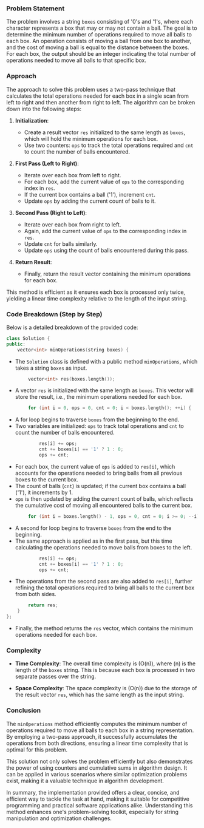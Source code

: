 ### Problem Statement

The problem involves a string `boxes` consisting of '0's and '1's, where each character represents a box that may or may not contain a ball. The goal is to determine the minimum number of operations required to move all balls to each box. An operation consists of moving a ball from one box to another, and the cost of moving a ball is equal to the distance between the boxes. For each box, the output should be an integer indicating the total number of operations needed to move all balls to that specific box.

### Approach

The approach to solve this problem uses a two-pass technique that calculates the total operations needed for each box in a single scan from left to right and then another from right to left. The algorithm can be broken down into the following steps:

1. **Initialization**:
   - Create a result vector `res` initialized to the same length as `boxes`, which will hold the minimum operations for each box.
   - Use two counters: `ops` to track the total operations required and `cnt` to count the number of balls encountered.

2. **First Pass (Left to Right)**:
   - Iterate over each box from left to right.
   - For each box, add the current value of `ops` to the corresponding index in `res`.
   - If the current box contains a ball ('1'), increment `cnt`.
   - Update `ops` by adding the current count of balls to it.

3. **Second Pass (Right to Left)**:
   - Iterate over each box from right to left.
   - Again, add the current value of `ops` to the corresponding index in `res`.
   - Update `cnt` for balls similarly.
   - Update `ops` using the count of balls encountered during this pass.

4. **Return Result**:
   - Finally, return the result vector containing the minimum operations for each box.

This method is efficient as it ensures each box is processed only twice, yielding a linear time complexity relative to the length of the input string.

### Code Breakdown (Step by Step)

Below is a detailed breakdown of the provided code:

```cpp
class Solution {
public:
    vector<int> minOperations(string boxes) {
```
- The `Solution` class is defined with a public method `minOperations`, which takes a string `boxes` as input.

```cpp
        vector<int> res(boxes.length()); 
```
- A vector `res` is initialized with the same length as `boxes`. This vector will store the result, i.e., the minimum operations needed for each box.

```cpp
        for (int i = 0, ops = 0, cnt = 0; i < boxes.length(); ++i) {
```
- A for loop begins to traverse `boxes` from the beginning to the end.
- Two variables are initialized: `ops` to track total operations and `cnt` to count the number of balls encountered.

```cpp
            res[i] += ops;
            cnt += boxes[i] == '1' ? 1 : 0;
            ops += cnt;
```
- For each box, the current value of `ops` is added to `res[i]`, which accounts for the operations needed to bring balls from all previous boxes to the current box.
- The count of balls (`cnt`) is updated; if the current box contains a ball ('1'), it increments by 1.
- `ops` is then updated by adding the current count of balls, which reflects the cumulative cost of moving all encountered balls to the current box.

```cpp
        for (int i = boxes.length() - 1, ops = 0, cnt = 0; i >= 0; --i) {
```
- A second for loop begins to traverse `boxes` from the end to the beginning.
- The same approach is applied as in the first pass, but this time calculating the operations needed to move balls from boxes to the left.

```cpp
            res[i] += ops;
            cnt += boxes[i] == '1' ? 1 : 0;
            ops += cnt;
```
- The operations from the second pass are also added to `res[i]`, further refining the total operations required to bring all balls to the current box from both sides.

```cpp
        return res;
    }
};
```
- Finally, the method returns the `res` vector, which contains the minimum operations needed for each box.

### Complexity

- **Time Complexity**: The overall time complexity is \(O(n)\), where \(n\) is the length of the `boxes` string. This is because each box is processed in two separate passes over the string.

- **Space Complexity**: The space complexity is \(O(n)\) due to the storage of the result vector `res`, which has the same length as the input string.

### Conclusion

The `minOperations` method efficiently computes the minimum number of operations required to move all balls to each box in a string representation. By employing a two-pass approach, it successfully accumulates the operations from both directions, ensuring a linear time complexity that is optimal for this problem.

This solution not only solves the problem efficiently but also demonstrates the power of using counters and cumulative sums in algorithm design. It can be applied in various scenarios where similar optimization problems exist, making it a valuable technique in algorithm development.

In summary, the implementation provided offers a clear, concise, and efficient way to tackle the task at hand, making it suitable for competitive programming and practical software applications alike. Understanding this method enhances one's problem-solving toolkit, especially for string manipulation and optimization challenges.